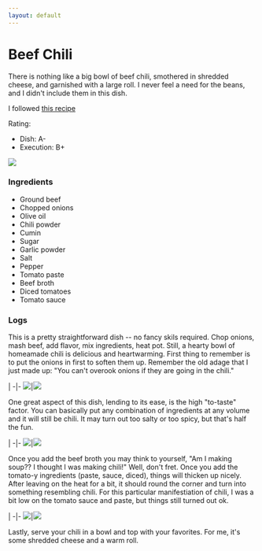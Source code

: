 ```yaml
---
layout: default
---
```


# Beef Chili 

There is nothing like a big bowl of beef chili, smothered in shredded cheese, and garnished with a large roll. I never feel a need for the beans, and I didn't include them in this dish.

I followed [this recipe](https://www.thewholesomedish.com/the-best-classic-chili/)

Rating:
  - Dish: A-
  - Execution: B+

![](../../assets/chili_final.jpg)

### Ingredients

- Ground beef
- Chopped onions
- Olive oil
- Chili powder
- Cumin
- Sugar
- Garlic powder
- Salt
- Pepper
- Tomato paste
- Beef broth
- Diced tomatoes
- Tomato sauce

### Logs

This is a pretty straightforward dish -- no fancy skils required. Chop onions, mash beef, add flavor, mix ingredients, heat pot. Still, a hearty bowl of homeamade chili is delicious and heartwarming. First thing to remember is to put the onions in first to soften them up. Remember the old adage that I just made up: "You can't overook onions if they are going in the chili."

 | 
-|-
![](../../assets/chili_onions.jpg)|![](../../assets/chili_onions_and_beef.jpg)

One great aspect of this dish, lending to its ease, is the high "to-taste" factor. You can basically put any combination of ingredients at any volume and it will still be chili. It may turn out too salty or too spicy, but that's half the fun.

 | 
-|-
![](../../assets/chili_spices.jpg)|![](../../assets/chili_tomatoes.jpg)

Once you add the beef broth you may think to yourself, "Am I making soup?? I thought I was making chili!" Well, don't fret. Once you add the tomato-y ingredients (paste, sauce, diced), things will thicken up nicely. After leaving on the heat for a bit, it should round the corner and turn into something resembling chili. For this particular manifestiation of chili, I was a bit low on the tomato sauce and paste, but things still turned out ok.

 | 
-|-
![](../../assets/chili_pot.jpg)|![](../../assets/chili_cheese.jpg)

Lastly, serve your chili in a bowl and top with your favorites. For me, it's some shredded cheese and a warm roll.
